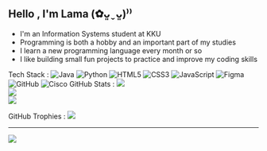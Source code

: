 ## Hello , I'm Lama (✿ᴗ͈ˬᴗ͈)⁾⁾
- I'm an Information Systems student at KKU <br/>
- Programming is both a hobby and an important part of my studies <br/>
- I learn a new programming language every month or so <br/>
- I like building small fun projects to practice and improve my coding skills


Tech Stack :
![Java](https://img.shields.io/badge/java-%23ED8B00.svg?style=for-the-badge&logo=openjdk&logoColor=white) ![Python](https://img.shields.io/badge/python-3670A0?style=for-the-badge&logo=python&logoColor=ffdd54) ![HTML5](https://img.shields.io/badge/html5-%23E34F26.svg?style=for-the-badge&logo=html5&logoColor=white) ![CSS3](https://img.shields.io/badge/css3-%231572B6.svg?style=for-the-badge&logo=css3&logoColor=white) ![JavaScript](https://img.shields.io/badge/javascript-%23323330.svg?style=for-the-badge&logo=javascript&logoColor=%23F7DF1E) ![Figma](https://img.shields.io/badge/figma-%23F24E1E.svg?style=for-the-badge&logo=figma&logoColor=white) ![GitHub](https://img.shields.io/badge/github-%23121011.svg?style=for-the-badge&logo=github&logoColor=white) ![Cisco](https://img.shields.io/badge/cisco-%23049fd9.svg?style=for-the-badge&logo=cisco&logoColor=black)
GitHub Stats :
![](https://github-readme-stats.vercel.app/api?username=Lama-png&theme=default_repocard&hide_border=false&include_all_commits=false&count_private=false)<br/>
![](https://nirzak-streak-stats.vercel.app/?user=Lama-png&theme=default_repocard&hide_border=false)<br/>
![](https://github-readme-stats.vercel.app/api/top-langs/?username=Lama-png&theme=default_repocard&hide_border=false&include_all_commits=false&count_private=false&layout=compact)

GitHub Trophies :
![](https://github-profile-trophy.vercel.app/?username=Lama-png&theme=default_repocard&no-frame=false&no-bg=true&margin-w=4)

---
[![](https://visitcount.itsvg.in/api?id=Lama-png&icon=0&color=12)](https://visitcount.itsvg.in)
